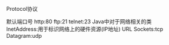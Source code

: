 Protocol协议

默认端口号 http:80    ftp:21   telnet:23
Java中对于网络相关的类  
InetAddress:用于标识网络上的硬件资源(IP地址)
URL
Sockets:tcp
Datagram:udp
